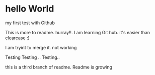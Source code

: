 # hello World
my first test with Github

This is more to readme. hurray!!. I am learning Git hub. it's easier than clearcase :)

I am tryint to merge it. not working

Testing Testing .. Testing..

this is a third branch of readme. Readme is growing
